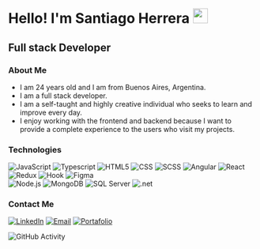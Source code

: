 <h1>Hello! I'm Santiago Herrera <img src="https://raw.githubusercontent.com/iampavangandhi/iampavangandhi/master/gifs/Hi.gif" width="30px"></h1>
<h2>Full stack Developer </h2>

### About Me
- I am 24 years old and I am from Buenos Aires, Argentina.
- I am a full stack developer.
- I am a self-taught and highly creative individual who seeks to learn and improve every day.
- I enjoy working with the frontend and backend because I want to provide a complete experience to the users who visit my projects.

### Technologies
  ![JavaScript](https://img.shields.io/badge/-JavaScript-333333?style=flat&logo=javascript)
  ![Typescript](https://img.shields.io/badge/-Typescript-333333?style=flat&logo=typescript)
  ![HTML5](https://img.shields.io/badge/-HTML5-333333?style=flat&logo=HTML5)
  ![CSS](https://img.shields.io/badge/-CSS-333333?style=flat&logo=CSS3&logoColor=1572B6)
  ![SCSS](https://img.shields.io/badge/-SCSS-333333?style=flat&logo=SASS&logoColor=CE6B9E)
  ![Angular](https://img.shields.io/badge/-Angular-333333?style=flat&logo=angular)
  ![React](https://img.shields.io/badge/-React-333333?style=flat&logo=react)
  ![Redux](https://img.shields.io/badge/-Redux-333333?style=flat&logo=redux)
  ![Hook](https://img.shields.io/badge/-ReactHook-333333?style=flat&logo=reacthookform)
  ![Figma](https://img.shields.io/badge/-Figma-333333?style=flat&logo=figma)
  <br/>
  ![Node.js](https://img.shields.io/badge/-Node.js-333333?style=flat&logo=node.js)
  ![MongoDB](https://img.shields.io/badge/-MongoDB-333333?style=flat&logo=MongoDB)
  ![SQL Server](https://img.shields.io/badge/-SqlServer-333333?style=flat&logo=microsoftsqlserver)
  ![.net](https://img.shields.io/badge/-dotnet-333333?style=flat&logo=dotnet)

### Contact Me
<a href="https://www.linkedin.com/in/santiago-martin-herrera/"><img alt="LinkedIn" src="https://img.shields.io/badge/LinkedIn-Santiago%20Herrera-blue?style=flat-square&logo=linkedin"></a>
<a href="santiherrera99@icloud.com"><img alt="Email" src="https://img.shields.io/badge/Icloud-santiherrera99@icloud.com-blue?style=flat-square&logo=icloud"></a>
<a href="https://santiagoh99.github.io/Portafolio-V2/"><img  alt="Portafolio" src="https://img.shields.io/badge/Portafolio-[santiherrera99@icloud.com](https://santiagoh99.github.io/Portafolio-V2/)-red?style=flat-square&logo=aboutdotme"></a>  

![GitHub Activity](https://github-readme-stats.vercel.app/api?username=santiagoh99&show_icons=true)
